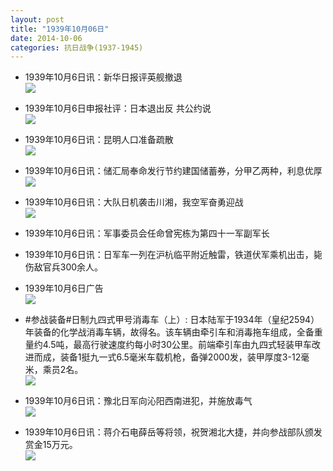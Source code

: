 ```yaml
---
layout: post
title: "1939年10月06日"
date: 2014-10-06
categories: 抗日战争(1937-1945)
---
```


<meta name="referrer" content="no-referrer" />

- 1939年10月6日讯：新华日报评英舰撤退 <br/><img src="https://ww1.sinaimg.cn/large/aca367d8jw1el1u1cttdij20au0fm78z.jpg" />

- 1939年10月6日申报社评：日本退出反 共公约说 <br/><img src="https://ww3.sinaimg.cn/large/aca367d8jw1el1sbaweyvj20uw1481kx.jpg" />

- 1939年10月6日讯：昆明人口准备疏散 <br/><img src="https://ww1.sinaimg.cn/large/aca367d8jw1el1ql1hk0pj205306uwes.jpg" />

- 1939年10月6日讯：储汇局奉命发行节约建国储蓄券，分甲乙两种，利息优厚 <br/><img src="https://ww4.sinaimg.cn/large/aca367d8jw1el1ougruxvj20f10e5dj5.jpg" />

- 1939年10月6日讯：大队日机袭击川湘，我空军奋勇迎战 <br/><img src="https://ww2.sinaimg.cn/large/aca367d8jw1el1g6cw21mj20fc0bigo6.jpg" />

- 1939年10月6日讯：军事委员会任命曾宪栋为第四十一军副军长 

- 1939年10月6日讯：日军车一列在沪杭临平附近触雷，铁道伏军乘机出击，毙伤敌官兵300余人。 

- 1939年10月6日广告 <br/><img src="https://ww1.sinaimg.cn/large/aca367d8jw1el198f2g0sj20kz0ho795.jpg" />

- #参战装备#日制九四式甲号消毒车（上）: 日本陆军于1934年（皇纪2594）年装备的化学战消毒车辆，故得名。该车辆由牵引车和消毒拖车组成，全备重量约4.5吨，最高行驶速度约每小时30公里。前端牵引车由九四式轻装甲车改进而成，装备1挺九一式6.5毫米车载机枪，备弹2000发，装甲厚度3-12毫米，乘员2名。 <br/><img src="https://ww1.sinaimg.cn/large/aca367d8jw1el17ic1eyij20i105jjs3.jpg" />

- 1939年10月6日讯：豫北日军向沁阳西南进犯，并施放毒气 <br/><img src="https://ww1.sinaimg.cn/large/aca367d8jw1el1411f9iaj20df0cpmyw.jpg" />

- 1939年10月6日讯：蒋介石电薛岳等将领，祝贺湘北大捷，并向参战部队颁发赏金15万元。 <br/><img src="https://ww2.sinaimg.cn/large/aca367d8jw1el12arzqycj20ci09h758.jpg" />

